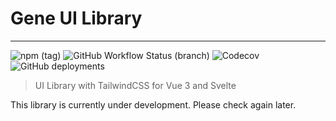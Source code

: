 # Gene UI Library

---

![npm (tag)](https://img.shields.io/npm/v/gene-ui/alpha) ![GitHub Workflow Status (branch)](https://img.shields.io/github/workflow/status/exodes/gene-ui/Deploy/alpha?label=build@alpha) ![Codecov](https://img.shields.io/codecov/c/github/exodes/gene-ui?label=coverage@alpha) ![GitHub deployments](https://img.shields.io/github/deployments/exodes/gene-ui/github-pages?label=docs@alpha)

> UI Library with TailwindCSS for Vue 3 and Svelte

This library is currently under development. Please check again later.
